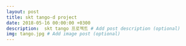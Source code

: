 ```yaml
---
layout: post
title: skt tango-d project
date: 2018-05-16 00:00:00 +0300
description:  skt tango 프로젝트 # Add post description (optional)
img: tango.jpg # Add image post (optional)
---
```

